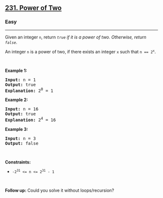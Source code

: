 <h2><a href="https://leetcode.com/problems/power-of-two/">231. Power of Two</a></h2><h3>Easy</h3><hr><div><p>Given an integer <code>n</code>, return <em><code>true</code> if it is a power of two. Otherwise, return <code>false</code></em>.</p>

<p>An integer <code>n</code> is a power of two, if there exists an integer <code>x</code> such that <code>n == 2<sup>x</sup></code>.</p>

<p>&nbsp;</p>
<p><strong class="example">Example 1:</strong></p>

<pre><strong>Input:</strong> n = 1
<strong>Output:</strong> true
<strong>Explanation: </strong>2<sup>0</sup> = 1
</pre>

<p><strong class="example">Example 2:</strong></p>

<pre><strong>Input:</strong> n = 16
<strong>Output:</strong> true
<strong>Explanation: </strong>2<sup>4</sup> = 16
</pre>

<p><strong class="example">Example 3:</strong></p>

<pre><strong>Input:</strong> n = 3
<strong>Output:</strong> false
</pre>

<p>&nbsp;</p>
<p><strong>Constraints:</strong></p>

<ul>
	<li><code>-2<sup>31</sup> &lt;= n &lt;= 2<sup>31</sup> - 1</code></li>
</ul>

<p>&nbsp;</p>
<strong>Follow up:</strong> Could you solve it without loops/recursion?</div>